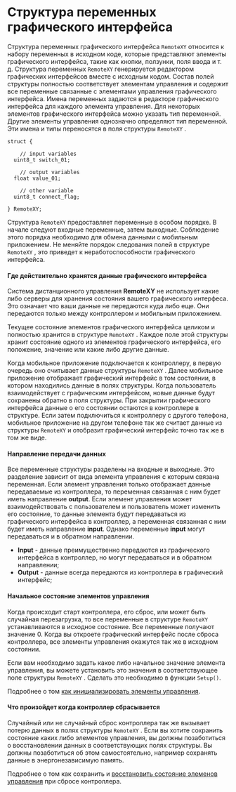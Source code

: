 # Структура переменных графического интерфейса

Структура переменных графического интерфейса `RemoteXY` относится к набору переменных в исходном коде, которые представляют элементы графического интерфейса, такие как кнопки, ползунки, поля ввода и т. д. Структура переменных `RemoteXY` генерируется редактором графических интерфейсов вместе с исходным кодом. Состав полей структуры полностью соответствует элементам управления и содержит все переменные связанные с элементами управления графического интерфейса. Имена переменных задаются в редакторе графического интерфейса для каждого элемента управления. Для некоторых элементов графического интерфейса можно указать тип переменной. Другие элементы управления однозначно определяют тип переменной. Эти имена и типы переносятся в поля структуры `RemoteXY` . 

```
struct {

    // input variables
  uint8_t switch_01; 

    // output variables
  float value_01;

    // other variable
  uint8_t connect_flag;  

} RemoteXY;   
```

Структура  `RemoteXY` предоставляет переменные в особом порядке. В начале следуют входные переменные, затем выходные. Соблюдение этого порядка необходимо для обмена данными с мобильным приложением. Не меняйте порядок следования полей в структуре  `RemoteXY` , это приведет к неработоспособности графического интерфейса.

#### Где действительно хранятся данные графического интерфейса

Система дистанционного управления **RemoteXY** не использует какие либо серверы для хранения состояния вашего графического интерфеса. Это означает что ваши данные не передаются куда либо еще. Они передаются только между контроллером и мобильным приложением.

Текущее состояние элементов графического интерфейса целиком и полностью хранится в структуре  `RemoteXY` . Каждое поле этой структуры хранит состояние одного из элементов графического интерфейса, его положение, значение или какие либо другие данные. 

Когда мобильное приложение подключается к контроллеру, в первую очередь оно считывает данные структуры  `RemoteXY` . Далее мобильное приложение отображает графический интерфейс в том состоянии, в котором находились данные в полях структуры. Когда пользователь взаимодействует с графическим интерфейсом, новые данные будут сохранены обратно в поля структуры. При закрытии графического интерфейса данные о его состоянии остаются в контроллере в структуре. Если затем подключиться к контроллеру с другого телефона, мобильное приложение на другом телефоне так же считает данные из структуры `RemoteXY` и отобразит графический интерфейс точно так же в том же виде.

#### Направление передачи данных

Все переменные структуры разделены на входные и выходные. Это разделение зависит от вида элемента управления с которым связана переменная. Если элемент управления только отображает данные передаваемые из контроллера, то переменная связанная с ним будет иметь направление **output**. Если элемент управления может взаимодействовать с пользователем и пользователь может изменить его состояние, то данные элемента будут передаваться из графического интерфейса в контроллер, а переменная связанная с ним будет иметь направление  **input**. Однако переменные **input** могут передаваться и в обратном направлении.

- **Input** - данные преимущественно передаются из графического интерфейса в контроллер, но могут передаваться и в обратном направлении;
- **Output** - данные всегда передаются из контроллера в графический интерфейс;

#### Начальное состояние элементов управления

Когда происходит старт контроллера, его сброс, или может быть случайная перезагрузка, то все переменные в структуре  `RemoteXY` устанавливаются в исходное состояние. Все переменные получают значение 0. Когда вы откроете графический интерфейс после сброса контроллера, все элементы управления окажутся так же в исходном состоянии. 

Если вам необходимо задать какое либо начальное значение элемента управления, вы можете установить это значения в соответствующее поле структуры   `RemoteXY` . Сделать это необходимо в функции `Setup()`.

Подробнее о том [как инициализировать элементы управления](/code/setup/ru.md).

#### Что произойдет когда контроллер сбрасывается

Случайный или не случайный сброс контроллера так же вызывает потерю данных в полях структуры  `RemoteXY` . Если вы хотите сохранить состояние каких либо элементов управления, вы должны позаботиться о восстановлении данных в соответствующих полях структуры. Вы должны позаботиться об этом самостоятельно, например сохранять данные в энергонезависимую память.

Подробнее о том как сохранить и [восстановить состояние элеменов управления](/code/setup/ru.md) при сбросе контроллера.

